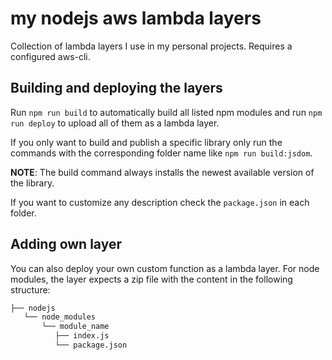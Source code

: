 # my nodejs aws lambda layers

Collection of lambda layers I use in my personal projects. Requires a configured aws-cli.

## Building and deploying the layers

Run `npm run build` to automatically build all listed npm modules and run `npm run deploy` to upload all of them as a lambda layer.

If you only want to build and publish a specific library only run the commands with the corresponding folder name like `npm run build:jsdom`.

**NOTE**: The build command always installs the newest available version of the library.

If you want to customize any description check the `package.json` in each folder.

## Adding own layer

You can also deploy your own custom function as a lambda layer. For node modules, the layer expects a zip file with the content in the following structure: 

```bash
├── nodejs
   └── node_modules
       └── module_name
          ├── index.js
          └── package.json
```

